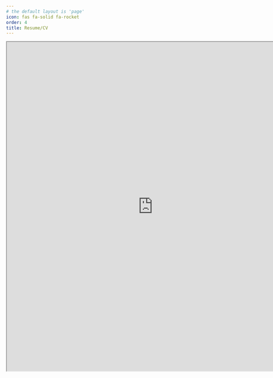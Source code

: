```yaml
---
# the default layout is 'page'
icon: fas fa-solid fa-rocket
order: 4
title: Resume/CV
---
```


<iframe src="https://kilnake.pages.dev" width="800" height="900"></iframe>
